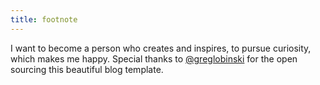 ```yaml
---
title: footnote
---
```


I want to become a person who creates and inspires, to pursue curiosity, which makes me happy.
Special thanks to [@greglobinski](https://twitter.com/greglobinski) for the open sourcing this beautiful blog template.